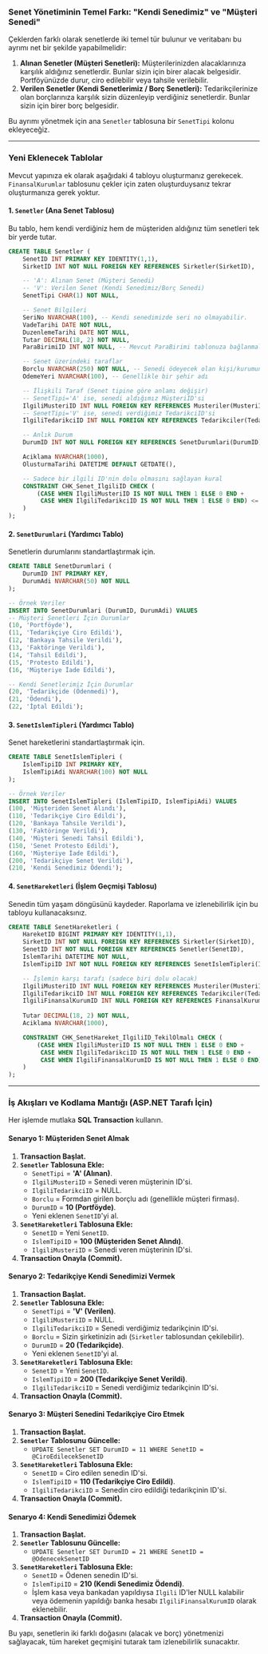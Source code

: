﻿
### Senet Yönetiminin Temel Farkı: "Kendi Senedimiz" ve "Müşteri Senedi"

Çeklerden farklı olarak senetlerde iki temel tür bulunur ve veritabanı bu ayrımı net bir şekilde yapabilmelidir:

1.  **Alınan Senetler (Müşteri Senetleri):** Müşterilerinizden alacaklarınıza karşılık aldığınız senetlerdir. Bunlar sizin için birer alacak belgesidir. Portföyünüzde durur, ciro edilebilir veya tahsile verilebilir.
2.  **Verilen Senetler (Kendi Senetlerimiz / Borç Senetleri):** Tedarikçilerinize olan borçlarınıza karşılık sizin düzenleyip verdiğiniz senetlerdir. Bunlar sizin için birer borç belgesidir.

Bu ayrımı yönetmek için ana `Senetler` tablosuna bir `SenetTipi` kolonu ekleyeceğiz.

---

### Yeni Eklenecek Tablolar

Mevcut yapınıza ek olarak aşağıdaki 4 tabloyu oluşturmanız gerekecek. `FinansalKurumlar` tablosunu çekler için zaten oluşturduysanız tekrar oluşturmanıza gerek yoktur.

#### 1. `Senetler` (Ana Senet Tablosu)
Bu tablo, hem kendi verdiğiniz hem de müşteriden aldığınız tüm senetleri tek bir yerde tutar.

```sql
CREATE TABLE Senetler (
    SenetID INT PRIMARY KEY IDENTITY(1,1),
    SirketID INT NOT NULL FOREIGN KEY REFERENCES Sirketler(SirketID),

    -- 'A': Alınan Senet (Müşteri Senedi)
    -- 'V': Verilen Senet (Kendi Senedimiz/Borç Senedi)
    SenetTipi CHAR(1) NOT NULL,

    -- Senet Bilgileri
    SeriNo NVARCHAR(100), -- Kendi senedimizde seri no olmayabilir.
    VadeTarihi DATE NOT NULL,
    DuzenlemeTarihi DATE NOT NULL,
    Tutar DECIMAL(18, 2) NOT NULL,
    ParaBirimiID INT NOT NULL, -- Mevcut ParaBirimi tablonuza bağlanmalı

    -- Senet üzerindeki taraflar
    Borclu NVARCHAR(250) NOT NULL, -- Senedi ödeyecek olan kişi/kurumun adı
    OdemeYeri NVARCHAR(100), -- Genellikle bir şehir adı

    -- İlişkili Taraf (Senet tipine göre anlamı değişir)
    -- SenetTipi='A' ise, senedi aldığımız MüşteriID'si
    IlgiliMusteriID INT NULL FOREIGN KEY REFERENCES Musteriler(MusteriID),
    -- SenetTipi='V' ise, senedi verdiğimiz TedarikciID'si
    IlgiliTedarikciID INT NULL FOREIGN KEY REFERENCES Tedarikciler(TedarikciID),

    -- Anlık Durum
    DurumID INT NOT NULL FOREIGN KEY REFERENCES SenetDurumlari(DurumID),

    Aciklama NVARCHAR(1000),
    OlusturmaTarihi DATETIME DEFAULT GETDATE(),

    -- Sadece bir ilgili ID'nin dolu olmasını sağlayan kural
    CONSTRAINT CHK_Senet_IlgiliID CHECK (
        (CASE WHEN IlgiliMusteriID IS NOT NULL THEN 1 ELSE 0 END +
         CASE WHEN IlgiliTedarikciID IS NOT NULL THEN 1 ELSE 0 END) <= 1
    )
);
```

#### 2. `SenetDurumlari` (Yardımcı Tablo)
Senetlerin durumlarını standartlaştırmak için.

```sql
CREATE TABLE SenetDurumlari (
    DurumID INT PRIMARY KEY,
    DurumAdi NVARCHAR(50) NOT NULL
);

-- Örnek Veriler
INSERT INTO SenetDurumlari (DurumID, DurumAdi) VALUES
-- Müşteri Senetleri İçin Durumlar
(10, 'Portföyde'),
(11, 'Tedarikçiye Ciro Edildi'),
(12, 'Bankaya Tahsile Verildi'),
(13, 'Faktöringe Verildi'),
(14, 'Tahsil Edildi'),
(15, 'Protesto Edildi'),
(16, 'Müşteriye İade Edildi'),

-- Kendi Senetlerimiz İçin Durumlar
(20, 'Tedarikçide (Ödenmedi)'),
(21, 'Ödendi'),
(22, 'İptal Edildi');
```

#### 3. `SenetIslemTipleri` (Yardımcı Tablo)
Senet hareketlerini standartlaştırmak için.

```sql
CREATE TABLE SenetIslemTipleri (
    IslemTipiID INT PRIMARY KEY,
    IslemTipiAdi NVARCHAR(100) NOT NULL
);

-- Örnek Veriler
INSERT INTO SenetIslemTipleri (IslemTipiID, IslemTipiAdi) VALUES
(100, 'Müşteriden Senet Alındı'),
(110, 'Tedarikçiye Ciro Edildi'),
(120, 'Bankaya Tahsile Verildi'),
(130, 'Faktöringe Verildi'),
(140, 'Müşteri Senedi Tahsil Edildi'),
(150, 'Senet Protesto Edildi'),
(160, 'Müşteriye İade Edildi'),
(200, 'Tedarikçiye Senet Verildi'),
(210, 'Kendi Senedimiz Ödendi');
```

#### 4. `SenetHareketleri` (İşlem Geçmişi Tablosu)
Senedin tüm yaşam döngüsünü kaydeder. Raporlama ve izlenebilirlik için bu tabloyu kullanacaksınız.

```sql
CREATE TABLE SenetHareketleri (
    HareketID BIGINT PRIMARY KEY IDENTITY(1,1),
    SirketID INT NOT NULL FOREIGN KEY REFERENCES Sirketler(SirketID),
    SenetID INT NOT NULL FOREIGN KEY REFERENCES Senetler(SenetID),
    IslemTarihi DATETIME NOT NULL,
    IslemTipiID INT NOT NULL FOREIGN KEY REFERENCES SenetIslemTipleri(IslemTipiID),

    -- İşlemin karşı tarafı (sadece biri dolu olacak)
    IlgiliMusteriID INT NULL FOREIGN KEY REFERENCES Musteriler(MusteriID),
    IlgiliTedarikciID INT NULL FOREIGN KEY REFERENCES Tedarikciler(TedarikciID),
    IlgiliFinansalKurumID INT NULL FOREIGN KEY REFERENCES FinansalKurumlar(FinansalKurumID),
    
    Tutar DECIMAL(18, 2) NOT NULL,
    Aciklama NVARCHAR(1000),

    CONSTRAINT CHK_SenetHareket_IlgiliID_TekilOlmalı CHECK (
        (CASE WHEN IlgiliMusteriID IS NOT NULL THEN 1 ELSE 0 END +
         CASE WHEN IlgiliTedarikciID IS NOT NULL THEN 1 ELSE 0 END +
         CASE WHEN IlgiliFinansalKurumID IS NOT NULL THEN 1 ELSE 0 END) <= 1
    )
);
```

---

### İş Akışları ve Kodlama Mantığı (ASP.NET Tarafı İçin)

Her işlemde mutlaka **SQL Transaction** kullanın.

#### Senaryo 1: Müşteriden Senet Almak
1.  **Transaction Başlat.**
2.  **`Senetler` Tablosuna Ekle:**
    *   `SenetTipi` = **'A' (Alınan)**.
    *   `IlgiliMusteriID` = Senedi veren müşterinin ID'si.
    *   `IlgiliTedarikciID` = NULL.
    *   `Borclu` = Formdan girilen borçlu adı (genellikle müşteri firması).
    *   `DurumID` = **10 (Portföyde)**.
    *   Yeni eklenen `SenetID`'yi al.
3.  **`SenetHareketleri` Tablosuna Ekle:**
    *   `SenetID` = Yeni `SenetID`.
    *   `IslemTipiID` = **100 (Müşteriden Senet Alındı)**.
    *   `IlgiliMusteriID` = Senedi veren müşterinin ID'si.
4.  **Transaction Onayla (Commit).**

#### Senaryo 2: Tedarikçiye Kendi Senedimizi Vermek
1.  **Transaction Başlat.**
2.  **`Senetler` Tablosuna Ekle:**
    *   `SenetTipi` = **'V' (Verilen)**.
    *   `IlgiliMusteriID` = NULL.
    *   `IlgiliTedarikciID` = Senedi verdiğimiz tedarikçinin ID'si.
    *   `Borclu` = Sizin şirketinizin adı (`Sirketler` tablosundan çekilebilir).
    *   `DurumID` = **20 (Tedarikçide)**.
    *   Yeni eklenen `SenetID`'yi al.
3.  **`SenetHareketleri` Tablosuna Ekle:**
    *   `SenetID` = Yeni `SenetID`.
    *   `IslemTipiID` = **200 (Tedarikçiye Senet Verildi)**.
    *   `IlgiliTedarikciID` = Senedi verdiğimiz tedarikçinin ID'si.
4.  **Transaction Onayla (Commit).**

#### Senaryo 3: Müşteri Senedini Tedarikçiye Ciro Etmek
1.  **Transaction Başlat.**
2.  **`Senetler` Tablosunu Güncelle:**
    *   `UPDATE Senetler SET DurumID = 11 WHERE SenetID = @CiroEdilecekSenetID`
3.  **`SenetHareketleri` Tablosuna Ekle:**
    *   `SenetID` = Ciro edilen senedin ID'si.
    *   `IslemTipiID` = **110 (Tedarikçiye Ciro Edildi)**.
    *   `IlgiliTedarikciID` = Senedin ciro edildiği tedarikçinin ID'si.
4.  **Transaction Onayla (Commit).**

#### Senaryo 4: Kendi Senedimizi Ödemek
1.  **Transaction Başlat.**
2.  **`Senetler` Tablosunu Güncelle:**
    *   `UPDATE Senetler SET DurumID = 21 WHERE SenetID = @OdenecekSenetID`
3.  **`SenetHareketleri` Tablosuna Ekle:**
    *   `SenetID` = Ödenen senedin ID'si.
    *   `IslemTipiID` = **210 (Kendi Senedimiz Ödendi)**.
    *   İşlem kasa veya bankadan yapıldıysa `Ilgili` ID'ler NULL kalabilir veya ödemenin yapıldığı banka hesabı `IlgiliFinansalKurumID` olarak eklenebilir.
4.  **Transaction Onayla (Commit).**

Bu yapı, senetlerin iki farklı doğasını (alacak ve borç) yönetmenizi sağlayacak, tüm hareket geçmişini tutarak tam izlenebilirlik sunacaktır.